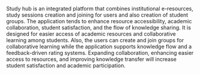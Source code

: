 Study hub is an integrated platform that combines institutional e-resources, study sessions creation and joining for users and also creation of student groups. 
The application tends to enhance resource accessibility, academic collaboration, student satisfaction, and the flow of knowledge sharing.
It is designed for easier access of academic resources and collaborative learning among students. Also, the users can create and join groups for collaborative learning 
while the application supports knowledge flow and a feedback-driven rating systems.
Expanding collaboration, enhancing easier access to resources, and improving knowledge transfer will increase student satisfaction and academic participation.
